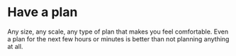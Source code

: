 # Have a plan

Any size, any scale, any type of plan that makes you feel comfortable. Even a plan for the next few hours or minutes is better than not planning anything at all.
